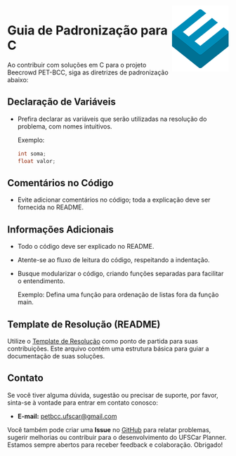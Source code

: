 <img src="icon.png" align="right" />

# Guia de Padronização para C

Ao contribuir com soluções em C para o projeto Beecrowd PET-BCC, siga as diretrizes de padronização abaixo:

## Declaração de Variáveis

- Prefira declarar as variáveis que serão utilizadas na resolução do problema, com nomes intuitivos.
  
  Exemplo:
  ```c
  int soma;
  float valor;
  ```

## Comentários no Código

- Evite adicionar comentários no código; toda a explicação deve ser fornecida no README.

## Informações Adicionais

- Todo o código deve ser explicado no README.
  
- Atente-se ao fluxo de leitura do código, respeitando a indentação.

- Busque modularizar o código, criando funções separadas para facilitar o entendimento.

  Exemplo: Defina uma função para ordenação de listas fora da função main.

## Template de Resolução (README)
Utilize o [Template de Resolução](/TEMPLATE.md) como ponto de partida para suas contribuições. Este arquivo contém uma estrutura básica para guiar a documentação de suas soluções.

## Contato

Se você tiver alguma dúvida, sugestão ou precisar de suporte, por favor, sinta-se à vontade para entrar em contato conosco:

- **E-mail:** petbcc.ufscar@gmail.com

Você também pode criar uma **Issue** no [GitHub](https://github.com/petbccufscar/ufscar-planner/issues) para relatar problemas, sugerir melhorias ou contribuir para o desenvolvimento do UFSCar Planner. Estamos sempre abertos para receber feedback e colaboração. Obrigado!